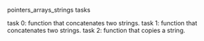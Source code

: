 pointers_arrays_strings tasks

task 0: function that concatenates two strings.
task 1: function that concatenates two strings.
task 2: function that copies a string.
